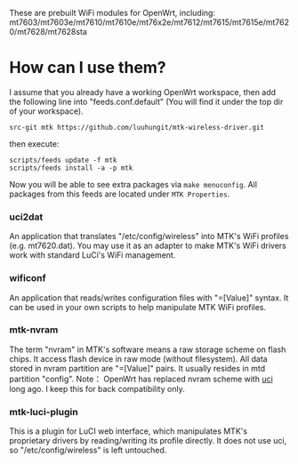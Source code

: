 These are prebuilt WiFi modules for OpenWrt, including:
mt7603/mt7603e/mt7610/mt7610e/mt76x2e/mt7612/mt7615/mt7615e/mt7620/mt7628/mt7628sta

# How can I use them?
I assume that you already have a working OpenWrt workspace, then add the following line into "feeds.conf.default" (You will find it under the top dir of your workspace).

    src-git mtk https://github.com/luuhungit/mtk-wireless-driver.git

then execute:

	scripts/feeds update -f mtk
	scripts/feeds install -a -p mtk

Now you will be able to see extra packages via `make menuconfig`. All packages from this feeds are located under `MTK Properties`.

### uci2dat
An application that translates "/etc/config/wireless" into MTK's WiFi profiles (e.g. mt7620.dat). You may use it as an adapter to make MTK's WiFi drivers work with standard LuCi's WiFi management.

### wificonf
An application that reads/writes configuration files with "<Key>=[Value]" syntax. It can be used in your own scripts to help manipulate MTK WiFi profiles.

### mtk-nvram
The term "nvram" in MTK's software means a raw storage scheme on flash chips. It access flash device in raw mode (without filesystem). 
All data stored in nvram partition are "<Key>=[Value]" pairs. It usually resides in mtd partition "config". 
Note： OpenWrt has replaced nvram scheme with [uci](https://wiki.openwrt.org/doc/uci) long ago. I keep this for back compatibility only. 

### mtk-luci-plugin
This is a plugin for LuCI web interface, which manipulates MTK's proprietary drivers by reading/writing its profile directly. It does not use uci, so "/etc/config/wireless" is left untouched.
